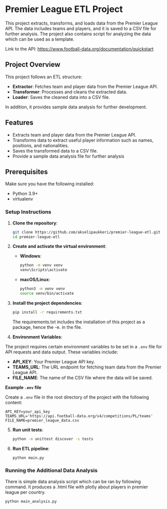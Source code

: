 # Premier League ETL Project

This project extracts, transforms, and loads data from the Premier League API. The data includes teams and players, and it is saved to a CSV file for further analysis. The project also contains script for
analyzing the data which can be used as a template.

Link to the API: https://www.football-data.org/documentation/quickstart

## Project Overview

This project follows an ETL structure:

- **Extractor**: Fetches team and player data from the Premier League API.
- **Transformer**: Processes and cleans the extracted data.
- **Loader**: Saves the cleaned data into a CSV file.

In addition, it provides sample data analysis for further development.

## Features

- Extracts team and player data from the Premier League API.
- Transforms data to extract useful player information such as names, positions, and nationalities.
- Saves the transformed data to a CSV file.
- Provide a sample data analysis file for further analysis 

## Prerequisites

Make sure you have the following installed:

- Python 3.9+
- virtualenv

### Setup Instructions

1. **Clone the repository**:

    ```bash
    git clone https://github.com/akselipaukkeri/premier-league-etl.git
    cd premier-league-etl
    ```

2. **Create and activate the virtual environment**:

   - **Windows**:
     ```bash
     python -m venv venv
     venv\Scripts\activate
     ```

   - **macOS/Linux**:
     ```bash
     python3 -m venv venv
     source venv/bin/activate
     ```

3. **Install the project dependencies**:

    ```bash
    pip install -r requirements.txt
    ```
    The requirements.txt includes the installation of this project as a package, hence the -e. in the file.

4. **Environment Variables**:

The project requires certain environment variables to be set in a `.env` file for API requests and data output. These variables include:

- **API_KEY**: Your Premier League API key.
- **TEAMS_URL**: The URL endpoint for fetching team data from the Premier League API.
- **FILE_NAME**: The name of the CSV file where the data will be saved.

**Example `.env` file**

Create a `.env` file in the root directory of the project with the following content:

```plaintext
API_KEY=your_api_key
TEAMS_URL='https://api.football-data.org/v4/competitions/PL/teams' 
FILE_NAME=premier_league_data.csv
```

5. **Run unit tests**:

   ```bash
   python -m unittest discover -s tests
   ```

6. **Run ETL pipeline**:

    ```bash
    python main.py
    ```

### Running the Additional Data Analysis

There is simple data analysis script which can be ran by following command.
It produces a .html file with plotly about players in premier league per country.

```bash
python main_analysis.py
